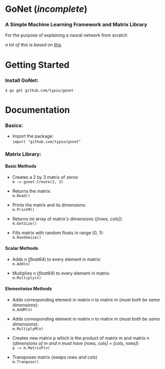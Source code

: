 # GoNet (*incomplete*)

### A Simple Machine Learning Framework and Matrix Library
For the purpose of explaining a neural network from scratch

*a lot of this is based on [this](https://github.com/CodingTrain/Toy-Neural-Network-JS/tree/master/lib)*

# Getting Started
### Install GoNet:
```
$ go get github.com/typio/gonet
```

# Documentation
### Basics:
* Import the package:  
    `import "github.com/typio/gonet"`

### Matrix Library:

#### Basic Methods
* Creates a 2 by 3 matrix of zeros:  
    `m := gonet.Create(2, 3)`

* Returns the matrix:  
    `m.Read()`

* Prints the matrix and its dimensions:  
    `m.PrintM()`

* Returns int array of matrix's dimensions (*[rows, cols]*):  
    `m.GetSize()`

* Fills matrix with random floats in range [0, 1):  
    `m.Randomize()`

#### Scalar Methods
* Adds n (*float64*) to every element in matrix:  
    `m.Add(n)`

* Multiplies n (*float64*) to every element in matrix:  
    `m.Multiply(n)`

#### Elementwise Methods
* Adds corresponding element in matrix n to matrix m (*must both be same dimensions*):  
    `m.AddM(n)`

* Adds corresponding element in matrix n to matrix m (*must both be same dimensions*):  
    `m.MultiplyM(n)`

* Creates new matrix p which is the product of matrix m and matrix n (*dimensions of m and n must have [rows, cols] = [cols, rows]*)  
    `p := m.MatrixP(n)`

* Transposes matrix (*swaps rows and cols*)  
    `m.Tranpose()`